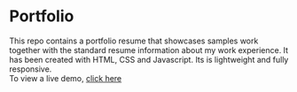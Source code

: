 # Portfolio

This repo contains a portfolio resume that showcases samples work together with the standard resume information about my work experience. It has been created with HTML, CSS and Javascript. Its is lightweight and fully responsive. <br/>
To view a live demo, <a href="http://webpage.pace.edu/ab27376n/Assignment%203">click here </a>
